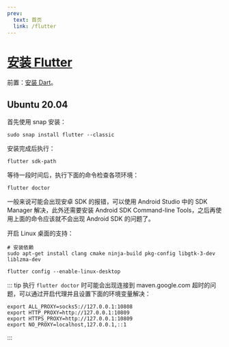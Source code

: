 ```yaml
---
prev:
  text: 首页
  link: /flutter
---
```

# [安装 Flutter](https://docs.flutter.dev/get-started/install)

前置：[安装 Dart](../../dart/docs/start.md)。

## Ubuntu 20.04

首先使用 snap 安装：

```shell
sudo snap install flutter --classic
```

安装完成后执行：

```shell
flutter sdk-path
```

等待一段时间后，执行下面的命令检查各项环境：

```shell
flutter doctor
```

一般来说可能会出现安卓 SDK 的报错，可以使用 Android Studio 中的 SDK Manager 解决，此外还需要安装 Android SDK Command-line Tools，之后再使用上面的命令应该就不会出现 Android SDK 的问题了。

开启 Linux 桌面的支持：

```shell
# 安装依赖
sudo apt-get install clang cmake ninja-build pkg-config libgtk-3-dev liblzma-dev

flutter config --enable-linux-desktop
```

::: tip
执行 `flutter doctor` 时可能会出现连接到 maven.google.com 超时的问题，可以通过开启代理并且设置下面的环境变量解决：

```shell
export ALL_PROXY=socks5://127.0.0.1:10808
export HTTP_PROXY=http://127.0.0.1:10809
export HTTPS_PROXY=http://127.0.0.1:10809
export NO_PROXY=localhost,127.0.0.1,::1
```

:::
